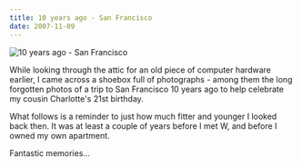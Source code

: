```yaml
---
title: 10 years ago - San Francisco
date: 2007-11-09
---
```


![10 years ago - San Francisco](https://source.unsplash.com/ZYYS1kapOm8/1600x900)

While looking through the attic for an old piece of computer hardware earlier, I came across a shoebox full of photographs - among them the long forgotten photos of a trip to San Francisco 10 years ago to help celebrate my cousin Charlotte's 21st birthday.

What follows is a reminder to just how much fitter and younger I looked back then. It was at least a couple of years before I met W, and before I owned my own apartment.

Fantastic memories...